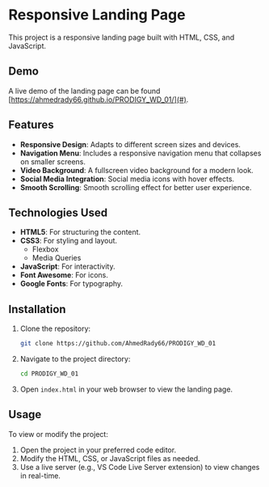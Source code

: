 # Responsive Landing Page

This project is a responsive landing page built with HTML, CSS, and JavaScript.

## Demo

A live demo of the landing page can be found [https://ahmedrady66.github.io/PRODIGY_WD_01/](#).

## Features

- **Responsive Design**: Adapts to different screen sizes and devices.
- **Navigation Menu**: Includes a responsive navigation menu that collapses on smaller screens.
- **Video Background**: A fullscreen video background for a modern look.
- **Social Media Integration**: Social media icons with hover effects.
- **Smooth Scrolling**: Smooth scrolling effect for better user experience.

## Technologies Used

- **HTML5**: For structuring the content.
- **CSS3**: For styling and layout.
  - Flexbox
  - Media Queries
- **JavaScript**: For interactivity.
- **Font Awesome**: For icons.
- **Google Fonts**: For typography.

## Installation

1. Clone the repository:
    ```bash
    git clone https://github.com/AhmedRady66/PRODIGY_WD_01
    ```

2. Navigate to the project directory:
    ```bash
    cd PRODIGY_WD_01
    ```

3. Open `index.html` in your web browser to view the landing page.

## Usage

To view or modify the project:

1. Open the project in your preferred code editor.
2. Modify the HTML, CSS, or JavaScript files as needed.
3. Use a live server (e.g., VS Code Live Server extension) to view changes in real-time.



